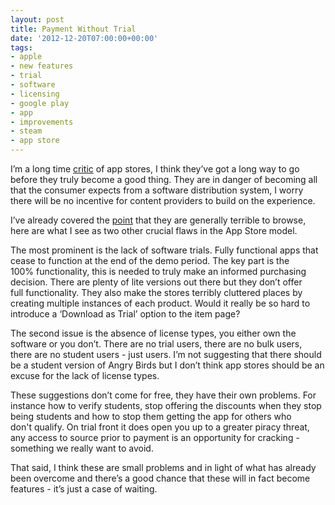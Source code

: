 ```yaml
---
layout: post
title: Payment Without Trial
date: '2012-12-20T07:00:00+00:00'
tags:
- apple
- new features
- trial
- software
- licensing
- google play
- app
- improvements
- steam
- app store
---
```

I’m a long time [critic](http://www.charlieegan3.com/2012/12/scrapp-stores.html) of app stores, I think they’ve got a long way to go before they truly become a good thing. They are in danger of becoming all that the consumer expects from a software distribution system, I worry there will be no incentive for content providers to build on the experience.

I’ve already covered the [point](http://www.charlieegan3.com/2012/12/scrapp-stores.html) that they are generally terrible to browse, here are what I see as two other crucial flaws in the App Store model.

The most prominent is the lack of software trials. Fully functional apps that cease to function at the end of the demo period. The key part is the 100% functionality, this is needed to truly make an informed purchasing decision. There are plenty of lite versions out there but they don’t offer full functionality. They also make the stores terribly cluttered places by creating multiple instances of each product. Would it really be so hard to introduce a ‘Download as Trial’ option to the item page?

The second issue is the absence of license types, you either own the software or you don’t. There are no trial users, there are no bulk users, there are no student users - just users. I’m not suggesting that there should be a student version of Angry Birds but I don’t think app stores should be an excuse for the lack of license types.

These suggestions don’t come for free, they have their own problems. For instance how to verify students, stop offering the discounts when they stop being students and how to stop them getting the app for others who don't qualify. On trial front it does open you up to a greater piracy threat, any access to source prior to payment is an opportunity for cracking - something we really want to avoid.

That said, I think these are small problems and in light of what has already been overcome and there’s a good chance that these will in fact become features - it’s just a case of waiting.
